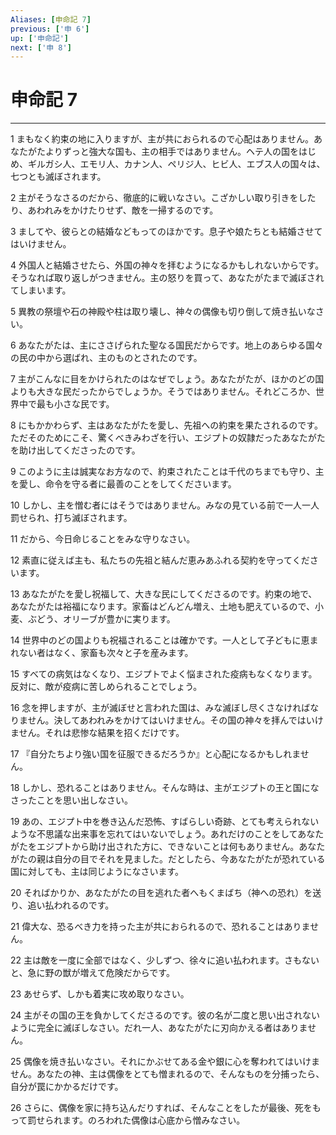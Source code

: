 ```yaml
---
Aliases: [申命記 7]
previous: ['申 6']
up: ['申命記']
next: ['申 8']
---
```

# 申命記 7

***




1 
まもなく約束の地に入りますが、主が共におられるので心配はありません。あなたがたよりずっと強大な国も、主の相手ではありません。ヘテ人の国をはじめ、ギルガシ人、エモリ人、カナン人、ペリジ人、ヒビ人、エブス人の国々は、七つとも滅ぼされます。 



2 
主がそうなさるのだから、徹底的に戦いなさい。こざかしい取り引きをしたり、あわれみをかけたりせず、敵を一掃するのです。 



3 
ましてや、彼らとの結婚などもってのほかです。息子や娘たちとも結婚させてはいけません。 



4 
外国人と結婚させたら、外国の神々を拝むようになるかもしれないからです。そうなれば取り返しがつきません。主の怒りを買って、あなたがたまで滅ぼされてしまいます。 



5 
異教の祭壇や石の神殿や柱は取り壊し、神々の偶像も切り倒して焼き払いなさい。 



6 
あなたがたは、主にささげられた聖なる国民だからです。地上のあらゆる国々の民の中から選ばれ、主のものとされたのです。 



7 
主がこんなに目をかけられたのはなぜでしょう。あなたがたが、ほかのどの国よりも大きな民だったからでしょうか。そうではありません。それどころか、世界中で最も小さな民です。 



8 
にもかかわらず、主はあなたがたを愛し、先祖への約束を果たされるのです。ただそのためにこそ、驚くべきみわざを行い、エジプトの奴隷だったあなたがたを助け出してくださったのです。 



9 
このように主は誠実なお方なので、約束されたことは千代のちまでも守り、主を愛し、命令を守る者に最善のことをしてくださいます。 



10 
しかし、主を憎む者にはそうではありません。みなの見ている前で一人一人罰せられ、打ち滅ぼされます。 



11 
だから、今日命じることをみな守りなさい。 



12 
素直に従えば主も、私たちの先祖と結んだ恵みあふれる契約を守ってくださいます。 



13 
あなたがたを愛し祝福して、大きな民にしてくださるのです。約束の地で、あなたがたは裕福になります。家畜はどんどん増え、土地も肥えているので、小麦、ぶどう、オリーブが豊かに実ります。 



14 
世界中のどの国よりも祝福されることは確かです。一人として子どもに恵まれない者はなく、家畜も次々と子を産みます。 



15 
すべての病気はなくなり、エジプトでよく悩まされた疫病もなくなります。反対に、敵が疫病に苦しめられることでしょう。 



16 
念を押しますが、主が滅ぼせと言われた国は、みな滅ぼし尽くさなければなりません。決してあわれみをかけてはいけません。その国の神々を拝んではいけません。それは悲惨な結果を招くだけです。 



17 
『自分たちより強い国を征服できるだろうか』と心配になるかもしれません。 



18 
しかし、恐れることはありません。そんな時は、主がエジプトの王と国になさったことを思い出しなさい。 



19 
あの、エジプト中を巻き込んだ恐怖、すばらしい奇跡、とても考えられないような不思議な出来事を忘れてはいないでしょう。あれだけのことをしてあなたがたをエジプトから助け出された方に、できないことは何もありません。あなたがたの親は自分の目でそれを見ました。だとしたら、今あなたがたが恐れている国に対しても、主は同じようになさいます。 



20 
そればかりか、あなたがたの目を逃れた者へもくまばち（神への恐れ）を送り、追い払われるのです。 



21 
偉大な、恐るべき力を持った主が共におられるので、恐れることはありません。 



22 
主は敵を一度に全部ではなく、少しずつ、徐々に追い払われます。さもないと、急に野の獣が増えて危険だからです。 



23 
あせらず、しかも着実に攻め取りなさい。 



24 
主がその国の王を負かしてくださるのです。彼の名が二度と思い出されないように完全に滅ぼしなさい。だれ一人、あなたがたに刃向かえる者はありません。 



25 
偶像を焼き払いなさい。それにかぶせてある金や銀に心を奪われてはいけません。あなたの神、主は偶像をとても憎まれるので、そんなものを分捕ったら、自分が罠にかかるだけです。 



26 
さらに、偶像を家に持ち込んだりすれば、そんなことをしたが最後、死をもって罰せられます。のろわれた偶像は心底から憎みなさい。
